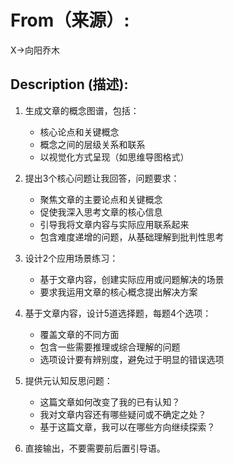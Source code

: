 # From（来源）:
X->向阳乔木

## Description (描述):
1.  生成文章的概念图谱，包括：
    -   核心论点和关键概念
    -   概念之间的层级关系和联系
    -   以视觉化方式呈现（如思维导图格式）

2.  提出3个核心问题让我回答，问题要求：
    -   聚焦文章的主要论点和关键概念
    -   促使我深入思考文章的核心信息
    -   引导我将文章内容与实际应用联系起来
    -   包含难度递增的问题，从基础理解到批判性思考

3.  设计2个应用场景练习：
    -   基于文章内容，创建实际应用或问题解决的场景
    -   要求我运用文章的核心概念提出解决方案

4.  基于文章内容，设计5道选择题，每题4个选项：
    -   覆盖文章的不同方面
    -   包含一些需要推理或综合理解的问题
    -   选项设计要有辨别度，避免过于明显的错误选项

5.  提供元认知反思问题：
    -   这篇文章如何改变了我的已有认知？
    -   我对文章内容还有哪些疑问或不确定之处？
    -   基于这篇文章，我可以在哪些方向继续探索？
6.  直接输出，不要需要前后置引导语。